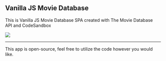 ## Vanilla JS Movie Database
This is Vanilla JS Movie Database SPA created with The Movie Database API and CodeSandbox

![](https://media.giphy.com/media/TLTm6TyUUos0dipHAF/giphy.gif)
___

This app is open-source, feel free to utilize the code however you would like.

